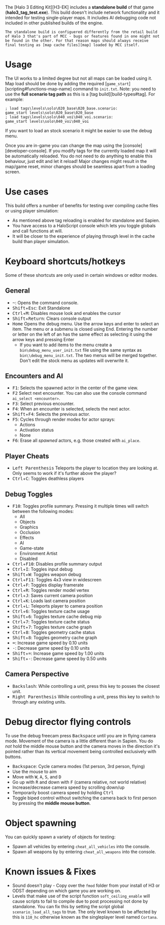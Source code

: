 The [Halo 3 Editing Kit][H3-EK] includes a **standalone build** of that game (**halo3_tag_test.exe**). This build doesn't include network functionality and it intended for testing single-player maps. It includes AI debugging code not included in other published builds of the engine.

```.alert danger
The standalone build is configuered differently from the retail build of Halo 3 that's part of MCC - bugs or features found in one might not be found in the other. For that reason maps should always receive final testing as [map cache files][map] loaded by MCC itself.
```

# Usage
The UI works to a limited degree but not all maps can be loaded using it. Map load should be done by adding the required [`game_start`][scripting#functions-map-name] command to `init.txt`. Note: you need to use the **full scenario tag path** as this is a [tag build][build-types#tag]. For example:

```console
; load tags\levels\solo\020_base\020_base.scenario:
game_start levels\solo\020_base\020_base
; load tags\levels\solo\040_voi\040_voi.scenario:
game_start levels\solo\040_voi\040_voi
```

If you want to load an stock scenario it might be easier to use the debug menu.

Once you are in-game you can change the map using the [console][developer-console]. If you modify tags for the currently loaded map it will be automatically reloaded. You do not need to do anything to enable this behaviour, just edit and let it reload!
Major changes might result in the map/game reset, minor changes should be seamless apart from a loading screen.

# Use cases
This build offers a number of benefits for testing over compiling cache files or using player simulation:

* As mentioned above tag reloading is enabled for standalone and Sapien.
* You have access to a HaloScript console which lets you toggle globals and call functions at will.
* It will be closer to the experience of playing through level in the cache build than player simulation.

# Keyboard shortcuts/hotkeys
Some of these shortcuts are only used in certain windows or editor modes.

## General
* <kbd>~</kbd>: Opens the command console.
* <kbd>Shift</kbd>+<kbd>Esc</kbd>: Exit Standalone
* <kbd>Ctrl</kbd>+<kbd>M</kbd>: Disables mouse look and enables the cursor
* <kbd>Shift</kbd>+<kbd>Return</kbd>: Clears console output
* <kbd>Home</kbd> Opens the debug menu. Use the arrow keys and <kdb>enter</kdb> to select an item. The menu or a submenu is closed using <kdb>End</kdb>. Entering the number or letter on the left of an has the same effect as selecting it using the arrow keys and pressing <kdb>Enter</kdb>
  * If you want to add items to the menu create a `bin\debug_menu_user_init.txt` file using the same syntax as `bin\\debug_menu_init.txt`. The two menus will be merged together. Don't edit the stock menu as updates will overwrite it.

## Encounters and AI
* <kbd>F1</kbd>: Selects the spawned actor in the center of the game view.
* <kbd>F2</kbd> Select next encounter. You can also use the console command `ai_select <encounter>`.
* <kbd>F3</kbd>: Select previous encounter.
* <kbd>F4</kbd>: When an encounter is selected, selects the next actor.
* <kbd>Shift</kbd>+<kbd>F4</kbd>: Selects the previous actor.
* <kbd>F5</kbd>: Cycles through render modes for actor sprays:
  * Actions
  * Activation status
  * None
* <kbd>F6</kbd>: Erase all _spawned_ actors, e.g. those created with `ai_place`.

## Player Cheats
* <kbd>Left Parenthesis</kbd> Teleports the player to location they are looking at. Only seems to work if it's further above the player?
* <kbd>Ctrl</kbd>+<kbd>C</kbd>: Toggles deathless players

## Debug Toggles
* <kbd>F10</kbd>: Toggles profile summary. Pressing it multiple times will switch between the following modes:
  * All
  * Objects
  * Graphics
  * Occlusion
  * Effects
  * AI
  * Game-state
  * Environment Artist
  * Disabled
* <kbd>Ctrl</kbd>+<kbd>F10</kbd>: Disables profile summary output
* <kbd>Ctrl</kbd>+<kbd>I</kbd>: Toggles input debug
* <kbd>Shift</kbd>+<kbd>W</kbd>: Toggles weapon debug
* <kbd>Ctrl</kbd>+<kbd>F11</kbd>: Toggles 4x3 view in widescreen
* <kbd>Ctrl</kbd>+<kbd>F</kbd>: Toggles display framerate
* <kbd>Ctrl</kbd>+<kbd>R</kbd>: Toggles render model vertex
* <kbd>Ctrl</kbd>+<kbd>J</kbd>: Saves current camera position
* <kbd>Ctrl</kbd>+<kbd>K</kbd>: Loads last camera position
* <kbd>Ctrl</kbd>+<kbd>L</kbd>: Teleports player to camera position
* <kbd>Ctrl</kbd>+<kbd>6</kbd>: Toggles texture cache usage
* <kbd>Shift</kbd>+<kbd>6</kbd>: Toggles texture cache debug mip
* <kbd>Ctrl</kbd>+<kbd>7</kbd>: Toggles texture cache status
* <kbd>Shift</kbd>+<kbd>7</kbd>: Toggles texture cache graph
* <kbd>Ctrl</kbd>+<kbd>8</kbd>: Toggles geometry cache status
* <kbd>Shift</kbd>+<kbd>8</kbd>: Toggles geometry cache graph
* <kbd>=</kbd>: Increase game speed by 0.10 units
* <kbd>-</kbd>: Decrease game speed by 0.10 units
* <kbd>Shift</kbd>+<kbd>=</kbd>: Increase game speed by 1.00 units
* <kbd>Shift</kbd>+<kbd>-</kbd>: Decrease game speed by 0.50 units

## Camera Perspective
* <kbd>Backslash</kbd>: While controlling a unit, press this key to posses the closest unit.
* <kbd>Right Parenthesis</kbd> While controlling a unit, press this key to switch to through any existing units.

# Debug director flying controls
To use the debug freecam press <kbd>Backspace</kbd> until you are in flying camera mode. Movement of the camera is a little different than in Sapien. You do _not_ hold the middle mouse button and the camera moves in the direction it's pointed rather than its vertical movement being controlled exclusively with buttons.

* <kbd>Backspace</kbd>: Cycle camera modes (1st person, 3rd person, flying)
* Use the mouse to aim
* Move with <kbd>W</kbd>, <kbd>A</kbd>, <kbd>S</kbd>, and <kbd>D</kbd>
* Go up with <kbd>R</kbd> and down with <kbd>F</kbd> (camera relative, not world relative)
* Increase/decrease camera speed by scrolling down/up
* Temporarily boost camera speed by holding <kbd>Ctrl</kbd>
* Toggle biped control without switching the camera back to first person by pressing the **middle mouse button**.

# Object spawning
You can quickly spawn a variety of objects for testing:

* Spawn all vehicles by entering `cheat_all_vehicles` into the console.
* Spawn all weapons by by entering `cheat_all_weapons` into the console.

# Known issues & Fixes
* Sound doesn't play - Copy over the `fmod` folder from your install of H3 or ODST depending on which game you are working on.
* Levels that make use of the script function `soft_ceiling_enable` will cause scripts to fail to compile due to post processing not done by standalone. You can fix this by setting the script global `scenario_load_all_tags` to true. The only level known to be affected by this is `110_hc` otherwise known as the singleplayer level named `Cortana`.